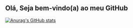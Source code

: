 ## Olá, Seja bem-vindo(a) ao meu GitHub

[![Anurag's GitHub stats](https://github-readme-stats.vercel.app/api?username=anuraghazra)](https://github.com/eduardollc/github-readme-stats)

